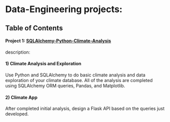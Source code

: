 # Data-Engineering projects:

## Table of Contents

#### Project 1: [SQLAlchemy-Python-Climate-Analysis](https://github.com/jwang711/Data-Engineering/tree/master/Climate-Analysis-SQLAlchemy)
description: 

#### 1) Climate Analysis and Exploration
Use Python and SQLAlchemy to do basic climate analysis and data exploration of your climate database. All of the analysis are completed using SQLAlchemy ORM queries, Pandas, and Matplotlib.

#### 2) Climate App
After completed initial analysis, design a Flask API based on the queries just developed.
